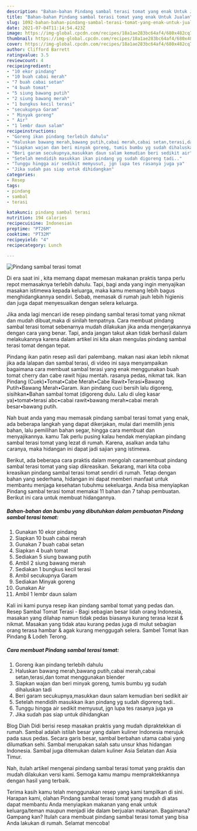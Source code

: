```yaml
---
description: "Bahan-bahan Pindang sambal terasi tomat yang enak Untuk Jualan"
title: "Bahan-bahan Pindang sambal terasi tomat yang enak Untuk Jualan"
slug: 1092-bahan-bahan-pindang-sambal-terasi-tomat-yang-enak-untuk-jualan
date: 2021-07-04T11:14:54.423Z
image: https://img-global.cpcdn.com/recipes/18a1ae283bc64af4/680x482cq70/pindang-sambal-terasi-tomat-foto-resep-utama.jpg
thumbnail: https://img-global.cpcdn.com/recipes/18a1ae283bc64af4/680x482cq70/pindang-sambal-terasi-tomat-foto-resep-utama.jpg
cover: https://img-global.cpcdn.com/recipes/18a1ae283bc64af4/680x482cq70/pindang-sambal-terasi-tomat-foto-resep-utama.jpg
author: Clifford Barrett
ratingvalue: 3.5
reviewcount: 4
recipeingredient:
- "10 ekor pindang"
- "10 buah cabai merah"
- "7 buah cabai setan"
- "4 buah tomat"
- "5 siung bawang putih"
- "2 siung bawang merah"
- "1 bungkus kecil terasi"
- "secukupnya Garam"
- " Minyak goreng"
- " Air"
- "1 lembr daun salam"
recipeinstructions:
- "Goreng ikan pindang terlebih dahulu"
- "Haluskan bawang merah,bawang putih,cabai merah,cabai setan,terasi,dan tomat menggunakan blender"
- "Siapkan wajan dan beri minyak goreng, tumis bumbu yg sudah dihaluskan tadi"
- "Beri garam secukupnya,masukkan daun salam kemudian beri sedikit air"
- "Setelah mendidih masukkan ikan pindang yg sudah digoreng tadi.."
- "Tunggu hingga air sedikit memyusut, jgn lupa tes rasanya juga ya"
- "Jika sudah pas siap untuk dihidangkan"
categories:
- Resep
tags:
- pindang
- sambal
- terasi

katakunci: pindang sambal terasi 
nutrition: 194 calories
recipecuisine: Indonesian
preptime: "PT26M"
cooktime: "PT32M"
recipeyield: "4"
recipecategory: Lunch

---
```



![Pindang sambal terasi tomat](https://img-global.cpcdn.com/recipes/18a1ae283bc64af4/680x482cq70/pindang-sambal-terasi-tomat-foto-resep-utama.jpg)

Di era  saat ini , kita memang dapat memesan makanan praktis tanpa perlu repot memasaknya terlebih dahulu. Tapi, bagi anda yang ingin menyajikan masakan istimewa kepada keluarga, maka kamu memang lebih bagus menghidangkannya sendiri. Sebab, memasak di rumah jauh lebih higienis dan juga dapat menyesuaikan dengan selera keluarga.

Jika anda lagi mencari ide resep pindang sambal terasi tomat yang nikmat dan mudah dibuat,maka di sinilah tempatnya. Cara membuat pindang sambal terasi tomat  sebenarnya mudah dilakukan jika anda mengerjakannya dengan cara yang benar. Tapi, anda jangan takut akan tidak berhasil dalam melakukannya 
karena dalam artikel ini kita akan mengulas pindang sambal terasi tomat dengan tepat.  

Pindang ikan patin resep asli dari palembang. makan nasi akan lebih nikmat jika ada lalapan dan sambal terasi, di video ini saya menyampaikan bagaimana cara membuat sambal terasi yang enak menggunakan buah tomat cherry dan cabe rawit hijau mentah. rasanya pedas, nikmat tak. Ikan Pindang (Cuek)•Tomat•Cabe Merah•Cabe Rawit•Terasi•Bawang Putih•Bawang Merah•Garam. ikan pindang cuci bersih lalu digoreng, sisihkan•Bahan sambal tomat (digoreng dulu. Lalu di uleg kasar ya)•tomat•terasi abc•cabai rawit•bawang merah•cabai merah besar•bawang putih.

Nah buat anda yang mau memasak pindang sambal terasi tomat yang enak, ada beberapa langkah yang dapat dikerjakan, mulai dari memilih jenis bahan, lalu pemilihan bahan segar, hingga cara membuat dan menyajikannya. kamu Tak perlu pusing kalau hendak menyiapkan pindang sambal terasi tomat yang lezat di rumah. Karena, asalkan anda  tahu caranya, maka hidangan ini dapat jadi sajian yang istimewa.

Berikut, ada beberapa cara praktis  dalam mengolah caramembuat pindang sambal terasi tomat yang siap dikreasikan. Sekarang, mari kita coba kreasikan pindang sambal terasi tomat sendiri di rumah. Tetap dengan bahan yang sederhana, hidangan ini dapat memberi manfaat untuk membantu menjaga kesehatan tubuhmu sekeluarga. Anda bisa menyiapkan Pindang sambal terasi tomat memakai 11 bahan dan 7 tahap pembuatan. Berikut ini cara untuk membuat hidangannya.

<!--inarticleads1-->

##### Bahan-bahan dan bumbu yang dibutuhkan dalam pembuatan Pindang sambal terasi tomat:

1. Gunakan 10 ekor pindang
1. Siapkan 10 buah cabai merah
1. Gunakan 7 buah cabai setan
1. Siapkan 4 buah tomat
1. Sediakan 5 siung bawang putih
1. Ambil 2 siung bawang merah
1. Sediakan 1 bungkus kecil terasi
1. Ambil secukupnya Garam
1. Sediakan  Minyak goreng
1. Gunakan  Air
1. Ambil 1 lembr daun salam


Kali ini kami punya resep ikan pindang sambal tomat yang pedas dan. Resep Sambal Tomat Terasi - Bagi sebagian besar lidah orang Indonesia, masakan yang dilahap namun tidak pedas biasanya kurang terasa lezat &amp; nikmat. Masakan yang tidak atau kurang pedas juga di mulut sebagian orang terasa hambar &amp; agak kurang menggugah selera. Sambel Tomat Ikan Pindang &amp; Lodeh Terong. 

<!--inarticleads2-->

##### Cara membuat Pindang sambal terasi tomat:

1. Goreng ikan pindang terlebih dahulu
1. Haluskan bawang merah,bawang putih,cabai merah,cabai setan,terasi,dan tomat menggunakan blender
1. Siapkan wajan dan beri minyak goreng, tumis bumbu yg sudah dihaluskan tadi
1. Beri garam secukupnya,masukkan daun salam kemudian beri sedikit air
1. Setelah mendidih masukkan ikan pindang yg sudah digoreng tadi..
1. Tunggu hingga air sedikit memyusut, jgn lupa tes rasanya juga ya
1. Jika sudah pas siap untuk dihidangkan


Blog Diah Didi berisi resep masakan praktis yang mudah dipraktekkan di rumah. Sambal adalah istilah besar yang dalam kuliner Indonesia merujuk pada saus pedas. Secara garis besar, sambal berbahan utama cabai yang dilumatkan sehi. Sambal merupakan salah satu unsur khas hidangan Indonesia. Sambal juga ditemukan dalam kuliner Asia Selatan dan Asia Timur. 

Nah, itulah artikel mengenai  pindang sambal terasi tomat  yang praktis dan mudah dilakukan versi kami. Semoga kamu mampu mempraktekkannya dengan hasil yang terbaik. 

Terima kasih kamu telah menggunakan resep yang kami tampilkan di sini. Harapan kami, olahan  Pindang sambal terasi tomat yang mudah di atas dapat membantu Anda menyiapkan makanan yang enak untuk keluarga/teman maupun menjadi ide dalam berjualan makanan. Bagaimana? Gampang kan? Itulah cara membuat pindang sambal terasi tomat yang bisa Anda lakukan di rumah. Selamat mencoba!

